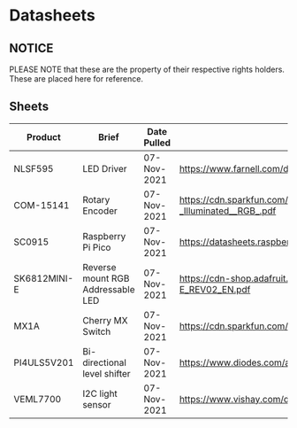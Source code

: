# Datasheets

## NOTICE
PLEASE NOTE that these are the property of their respective rights holders.
These are placed here for reference.

## Sheets

| Product | Brief | Date Pulled | URL Pulled From |
| ------- | ----- | ----------- | --------------- |
| NLSF595 | LED Driver | 07-Nov-2021 | https://www.farnell.com/datasheets/1878365.pdf |
| COM-15141 | Rotary Encoder | 07-Nov-2021 | https://cdn.sparkfun.com/assets/4/e/e/b/f/DS-15141-Rotary_Encoder_-_Illuminated__RGB_.pdf |
| SC0915 | Raspberry Pi Pico | 07-Nov-2021 | https://datasheets.raspberrypi.com/pico/pico-datasheet.pdf |
| SK6812MINI-E | Reverse mount RGB Addressable LED | 07-Nov-2021 | https://cdn-shop.adafruit.com/product-files/4960/4960_SK6812MINI-E_REV02_EN.pdf |
| MX1A | Cherry MX Switch | 07-Nov-2021 | https://cdn.sparkfun.com/datasheets/Components/Switches/MX%20Series.pdf |
| PI4ULS5V201 | Bi-directional level shifter | 07-Nov-2021 | https://www.diodes.com/assets/Datasheets/PI4ULS5V201.pdf |
| VEML7700 | I2C light sensor | 07-Nov-2021 | https://www.vishay.com/docs/84286/veml7700.pdf |

